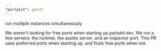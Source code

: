 ```yaml
---
"partykit": patch
---
```


run multiple instances simultaneously

We weren't looking for free ports when starting up partykit dev. We run a few servers; the runtime, the assets server, and an inspector port. This PR uses preferred ports when starting up, and finds free ports when not.

